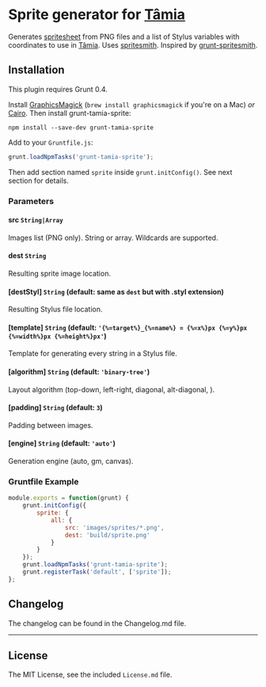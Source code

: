 # Sprite generator for [Tâmia](https://github.com/sapegin/tamia)

Generates [spritesheet](http://en.wikipedia.org/wiki/Sprite_%28computer_graphics%29#Sprites_by_CSS) from PNG files and a list of Stylus variables with coordinates to use in [Tâmia](https://github.com/sapegin/tamia). Uses [spritesmith](https://github.com/Ensighten/spritesmith). Inspired by [grunt-spritesmith](https://github.com/Ensighten/grunt-spritesmith).

## Installation

This plugin requires Grunt 0.4.

Install [GraphicsMagick](http://www.graphicsmagick.org/) (`brew install graphicsmagick` if you're on a Mac) *or* [Cairo](http://cairographics.org/). Then install grunt-tamia-sprite:

`npm install --save-dev grunt-tamia-sprite`

Add to your `Gruntfile.js`:

```javascript
grunt.loadNpmTasks('grunt-tamia-sprite');
```

Then add section named `sprite` inside `grunt.initConfig()`. See next section for details.


### Parameters

#### src `String|Array`

Images list (PNG only). String or array. Wildcards are supported.

#### dest `String`

Resulting sprite image location.

#### [destStyl] `String` (default: same as `dest` but with .styl extension)

Resulting Stylus file location.

#### [template] `String` (default: `'{%=target%}_{%=name%} = {%=x%}px {%=y%}px {%=width%}px {%=height%}px'`)

Template for generating every string in a Stylus file.

#### [algorithm] `String` (default: `'binary-tree'`)

Layout algorithm (top-down, left-right, diagonal, alt-diagonal, ).

#### [padding] `String` (default: `3`)

Padding between images.

#### [engine] `String` (default: `'auto'`)

Generation engine (auto, gm, canvas).


### Gruntfile Example

``` javascript
module.exports = function(grunt) {
	grunt.initConfig({
		sprite: {
			all: {
				src: 'images/sprites/*.png',
				dest: 'build/sprite.png'
			}
		}
	});
	grunt.loadNpmTasks('grunt-tamia-sprite');
	grunt.registerTask('default', ['sprite']);
};
```

## Changelog

The changelog can be found in the Changelog.md file.

---

## License

The MIT License, see the included `License.md` file.
